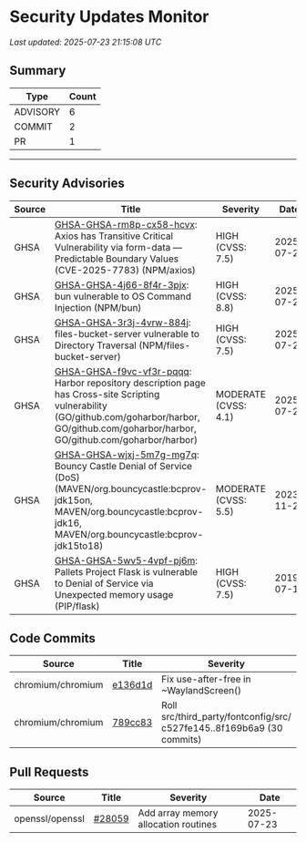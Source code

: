 # Security Updates Monitor

*Last updated: 2025-07-23 21:15:08 UTC*

## Summary
| Type | Count |
|------|-------|
| ADVISORY | 6 |
| COMMIT | 2 |
| PR | 1 |

---

## Security Advisories

| Source | Title | Severity | Date |
|--------|-------|----------|------|
| GHSA | [GHSA-GHSA-rm8p-cx58-hcvx](https://github.com/advisories/GHSA-rm8p-cx58-hcvx): Axios has Transitive Critical Vulnerability via form-data — Predictable Boundary Values (CVE-2025-7783) (NPM/axios) | HIGH (CVSS: 7.5) | 2025-07-23 |
| GHSA | [GHSA-GHSA-4j66-8f4r-3pjx](https://github.com/advisories/GHSA-4j66-8f4r-3pjx): bun vulnerable to OS Command Injection (NPM/bun) | HIGH (CVSS: 8.8) | 2025-07-23 |
| GHSA | [GHSA-GHSA-3r3j-4vrw-884j](https://github.com/advisories/GHSA-3r3j-4vrw-884j): files-bucket-server vulnerable to Directory Traversal (NPM/files-bucket-server) | HIGH (CVSS: 7.5) | 2025-07-23 |
| GHSA | [GHSA-GHSA-f9vc-vf3r-pqqq](https://github.com/advisories/GHSA-f9vc-vf3r-pqqq): Harbor repository description page has Cross-site Scripting vulnerability (GO/github.com/goharbor/harbor, GO/github.com/goharbor/harbor, GO/github.com/goharbor/harbor) | MODERATE (CVSS: 4.1) | 2025-07-23 |
| GHSA | [GHSA-GHSA-wjxj-5m7g-mg7q](https://github.com/advisories/GHSA-wjxj-5m7g-mg7q): Bouncy Castle Denial of Service (DoS) (MAVEN/org.bouncycastle:bcprov-jdk15on, MAVEN/org.bouncycastle:bcprov-jdk16, MAVEN/org.bouncycastle:bcprov-jdk15to18) | MODERATE (CVSS: 5.5) | 2023-11-23 |
| GHSA | [GHSA-GHSA-5wv5-4vpf-pj6m](https://github.com/advisories/GHSA-5wv5-4vpf-pj6m): Pallets Project Flask is vulnerable to Denial of Service via Unexpected memory usage (PIP/flask) | HIGH (CVSS: 7.5) | 2019-07-19 |

## Code Commits

| Source | Title | Severity | Date |
|--------|-------|----------|------|
| chromium/chromium | [e136d1d](https://github.com/chromium/chromium/commit/e136d1d8c460baeed12e16886d93687e9938b7d1) | Fix use-after-free in ~WaylandScreen() | 2025-07-23 |
| chromium/chromium | [789cc83](https://github.com/chromium/chromium/commit/789cc83784b69819fe6f49d46f64c32e2445f965) | Roll src/third_party/fontconfig/src/ c527fe145..8f169b6a9 (30 commits) | 2025-07-23 |

## Pull Requests

| Source | Title | Severity | Date |
|--------|-------|----------|------|
| openssl/openssl | [#28059](https://github.com/openssl/openssl/pull/28059) | Add array memory allocation routines | 2025-07-23 |

